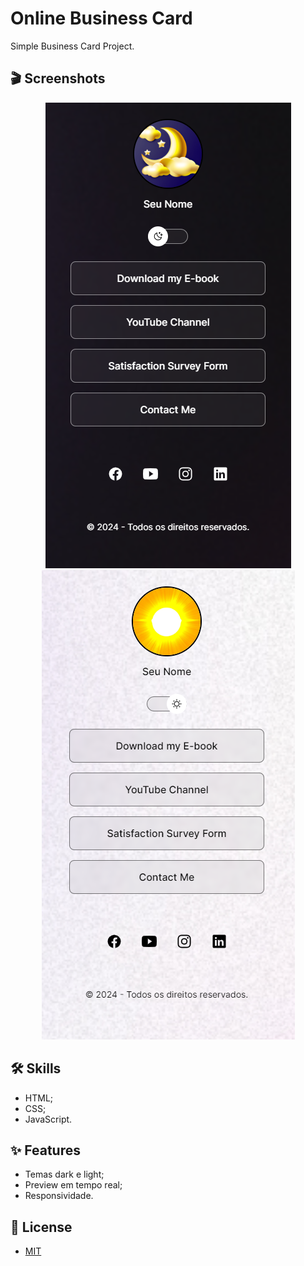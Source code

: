 
# Online Business Card

Simple Business Card Project.


## 🎬 Screenshots

<div align="center">

![App Screenshot](src/img/project-dark-mode.png)
![App Screenshot](src/img/project-light-mode.png)

</div>

## 🛠 Skills

* HTML;
* CSS;
* JavaScript.


## ✨ Features

- Temas dark e light;
- Preview em tempo real;
- Responsividade.


## 📜 License

* [MIT](https://choosealicense.com/licenses/mit/)

